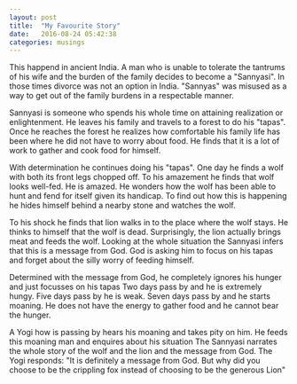 ```yaml
---
layout: post
title:  "My Favourite Story"
date:   2016-08-24 05:42:38
categories: musings
---
```


This happend in ancient India. A man who is unable to tolerate the tantrums of
his wife and the burden of the family decides to become a "Sannyasi". In those
times divorce was not an option in India. "Sannyas" was misused as a way to get
 out of the family burdens in a respectable manner.

 Sannyasi is someone who spends his whole time on attaining realization or
 enlightenment. He leaves his family and travels to a forest to do his "tapas".
 Once he reaches the forest he realizes how comfortable his family life has been
 where he did not have to worry about food. He finds that it is a lot of work
 to gather and cook food for himself.

 With determination he continues doing his "tapas". One day he finds a wolf
 with both its front legs chopped off. To his amazement he finds that wolf looks
 well-fed. He is amazed. He wonders how the wolf has been able to hunt and fend
 for itself given its handicap. To find out how this is happening he hides himself
 behind a nearby stone and watches the wolf.

 To his shock he finds that lion walks in to the place where the wolf stays. He
 thinks to himself that the wolf is dead. Surprisingly, the lion actually brings
 meat and feeds the wolf. Looking at the whole situation the Sannyasi infers that
 this is a message from God. God is asking him to focus on his tapas and forget
 about the silly worry of feeding himself.

 Determined with the message from God, he completely ignores his hunger and just
 focusses on his tapas Two days pass by and he is extremely hungy. Five days pass
 by he is weak. Seven days pass by and he starts moaning. He does not have the energy
 to gather food and he cannot bear the hunger.

 A Yogi how is passing by hears his moaning and takes pity on him. He feeds
 this moaning man and enquires about his situation The Sannyasi narrates the
 whole story of the wolf and the lion and the message from God. The Yogi responds:
 "It is definitely a message from God. But why did you choose to be the crippling
 fox instead of choosing to be the generous Lion"
 
